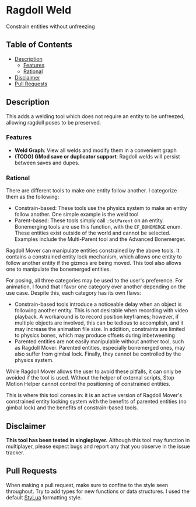 # Ragdoll Weld <!-- omit from toc -->

Constrain entities without unfreezing

## Table of Contents <!-- omit from toc -->

- [Description](#description)
  - [Features](#features)
  - [Rational](#rational)
- [Disclaimer](#disclaimer)
- [Pull Requests](#pull-requests)

## Description

This adds a welding tool which does not require an entity to be unfreezed, allowing ragdoll poses to be preserved.

### Features

- **Weld Graph**: View all welds and modify them in a convenient graph
- **(TODO) GMod save or duplicator support**: Ragdoll welds will persist between saves and dupes.

### Rational

There are different tools to make one entity follow another. I categorize them as the following:

- Constrain-based: These tools use the physics system to make an entity follow another. One simple example is the weld tool
- Parent-based: These tools simply call `:SetParent` on an entity. Bonemerging tools are use this function, with the `EF_BONEMERGE` enum. These entities exist outside of the world and cannot be selected. Examples include the Multi-Parent tool and the Advanced Bonemerger.

Ragdoll Mover can manipulate entities constrained by the above tools. It contains a constrained entity lock mechanism, which allows one entity to follow another entity if the gizmos are being moved. This tool also allows one to manipulate the bonemerged entities.

For posing, all three categories may be used to the user's preference. For animation, I found that I favor one category over another depending on the use case. Despite this, each category has its own flaws:

- Constrain-based tools introduce a noticeable delay when an object is following another entity. This is not desirable when recording with video playback. A workaround is to record position keyframes; however, if multiple objects are involved, this can be tedious to accomplish, and it may increase the animation file size. In addition, constraints are limited to physics bones, which may produce offsets during inbetweening
- Parented entities are not easily manipulable without another tool, such as Ragdoll Mover. Parented entities, especially bonemerged ones, may also suffer from gimbal lock. Finally, they cannot be controlled by the physics system.

While Ragdoll Mover allows the user to avoid these pitfalls, it can only be avoided if the tool is used. Without the helper of external scripts, Stop Motion Helper cannot control the positioning of constrained entities.

This is where this tool comes in: it is an active version of Ragdoll Mover's constrained entity locking system with the benefits of parented entities (no gimbal lock) and the benefits of constrain-based tools.

## Disclaimer

**This tool has been tested in singleplayer.** Although this tool may function in multiplayer, please expect bugs and report any that you observe in the issue tracker.

## Pull Requests

When making a pull request, make sure to confine to the style seen throughout. Try to add types for new functions or data structures. I used the default [StyLua](https://github.com/JohnnyMorganz/StyLua) formatting style.
